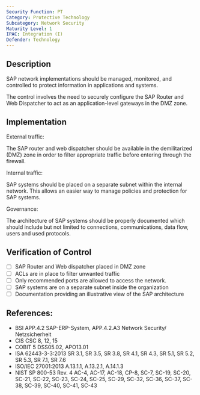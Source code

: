 ```yaml
---
Security Function: PT
Category: Protective Technology
Subcategory: Network Security
Maturity Level: 1
IPAC: Integration (I)
Defender: Technology
---
```


## Description

SAP network implementations should be managed, monitored, and controlled to protect information in applications and systems.

The control involves the need to securely configure the SAP Router and Web Dispatcher to act as an application-level gateways in the DMZ zone.

## Implementation

External traffic:

The SAP router and web dispatcher should be available in the demilitarized (DMZ) zone in order to filter appropriate traffic before entering through the firewall.  

Internal traffic:

SAP systems should be placed on a separate subnet within the internal network. This allows an easier way to manage policies and protection for SAP systems.

Governance:

The architecture of SAP systems should be properly documented which should include but not limited to connections, communications, data flow, users and used protocols.


## Verification of Control

- [ ] SAP Router and Web dispatcher placed in DMZ zone
- [ ] ACLs are in place to filter unwanted traffic
- [ ] Only recommended ports are allowed to access the network.  
- [ ] SAP systems are on a separate subnet inside the organization
- [ ] Documentation providing an illustrative view of the SAP architecture

## References:
- BSI APP.4.2 SAP-ERP-System, APP.4.2.A3 Network Security/ Netzsicherheit
- CIS CSC 8, 12, 15
- COBIT 5 DSS05.02, APO13.01
- ISA 62443-3-3:2013 SR 3.1, SR 3.5, SR 3.8, SR 4.1, SR 4.3, SR 5.1, SR 5.2, SR 5.3, SR 7.1, SR 7.6
- ISO/IEC 27001:2013 A.13.1.1, A.13.2.1, A.14.1.3
- NIST SP 800-53 Rev. 4 AC-4, AC-17, AC-18, CP-8, SC-7, SC-19, SC-20, SC-21, SC-22, SC-23, SC-24, SC-25, SC-29, SC-32, SC-36, SC-37, SC- 38, SC-39, SC-40, SC-41, SC-43
